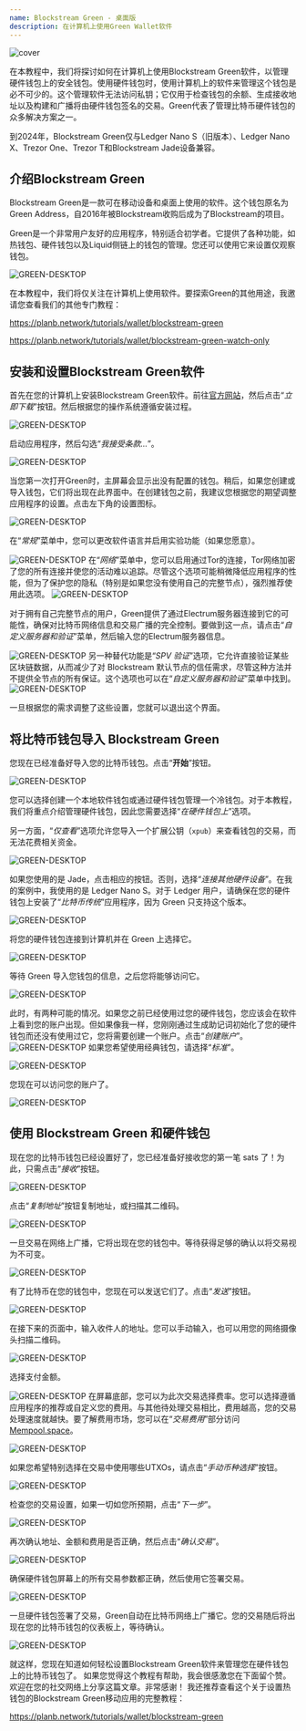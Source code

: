 ```yaml
---
name: Blockstream Green - 桌面版
description: 在计算机上使用Green Wallet软件
---
```

![cover](assets/cover.webp)

在本教程中，我们将探讨如何在计算机上使用Blockstream Green软件，以管理硬件钱包上的安全钱包。使用硬件钱包时，使用计算机上的软件来管理这个钱包是必不可少的。这个管理软件无法访问私钥；它仅用于检查钱包的余额、生成接收地址以及构建和广播将由硬件钱包签名的交易。Green代表了管理比特币硬件钱包的众多解决方案之一。

到2024年，Blockstream Green仅与Ledger Nano S（旧版本）、Ledger Nano X、Trezor One、Trezor T和Blockstream Jade设备兼容。

## 介绍Blockstream Green

Blockstream Green是一款可在移动设备和桌面上使用的软件。这个钱包原名为Green Address，自2016年被Blockstream收购后成为了Blockstream的项目。

Green是一个非常用户友好的应用程序，特别适合初学者。它提供了各种功能，如热钱包、硬件钱包以及Liquid侧链上的钱包的管理。您还可以使用它来设置仅观察钱包。

![GREEN-DESKTOP](assets/fr/01.webp)

在本教程中，我们将仅关注在计算机上使用软件。要探索Green的其他用途，我邀请您查看我们的其他专门教程：

https://planb.network/tutorials/wallet/blockstream-green

https://planb.network/tutorials/wallet/blockstream-green-watch-only

## 安装和设置Blockstream Green软件

首先在您的计算机上安装Blockstream Green软件。前往[官方网站](https://blockstream.com/green/)，然后点击“*立即下载*”按钮。然后根据您的操作系统遵循安装过程。

![GREEN-DESKTOP](assets/fr/02.webp)

启动应用程序，然后勾选“*我接受条款...*”。

![GREEN-DESKTOP](assets/fr/03.webp)

当您第一次打开Green时，主屏幕会显示出没有配置的钱包。稍后，如果您创建或导入钱包，它们将出现在此界面中。在创建钱包之前，我建议您根据您的期望调整应用程序的设置。点击左下角的设置图标。

![GREEN-DESKTOP](assets/fr/04.webp)

在“*常规*”菜单中，您可以更改软件语言并启用实验功能（如果您愿意）。

![GREEN-DESKTOP](assets/fr/05.webp)
在“*网络*”菜单中，您可以启用通过Tor的连接，Tor网络加密了您的所有连接并使您的活动难以追踪。尽管这个选项可能稍微降低应用程序的性能，但为了保护您的隐私（特别是如果您没有使用自己的完整节点），强烈推荐使用此选项。
![GREEN-DESKTOP](assets/fr/06.webp)

对于拥有自己完整节点的用户，Green提供了通过Electrum服务器连接到它的可能性，确保对比特币网络信息和交易广播的完全控制。要做到这一点，请点击“*自定义服务器和验证*”菜单，然后输入您的Electrum服务器信息。

![GREEN-DESKTOP](assets/fr/07.webp)
另一种替代功能是“*SPV 验证*”选项，它允许直接验证某些区块链数据，从而减少了对 Blockstream 默认节点的信任需求，尽管这种方法并不提供全节点的所有保证。这个选项也可以在“*自定义服务器和验证*”菜单中找到。
![GREEN-DESKTOP](assets/fr/08.webp)

一旦根据您的需求调整了这些设置，您就可以退出这个界面。

## 将比特币钱包导入 Blockstream Green

您现在已经准备好导入您的比特币钱包。点击“**开始**”按钮。

![GREEN-DESKTOP](assets/fr/09.webp)

您可以选择创建一个本地软件钱包或通过硬件钱包管理一个冷钱包。对于本教程，我们将重点介绍管理硬件钱包，因此您需要选择“*在硬件钱包上*”选项。

另一方面，“*仅查看*”选项允许您导入一个扩展公钥（`xpub`）来查看钱包的交易，而无法花费相关资金。

![GREEN-DESKTOP](assets/fr/10.webp)

如果您使用的是 Jade，点击相应的按钮。否则，选择“*连接其他硬件设备*”。在我的案例中，我使用的是 Ledger Nano S。对于 Ledger 用户，请确保在您的硬件钱包上安装了“*比特币传统*”应用程序，因为 Green 只支持这个版本。

![GREEN-DESKTOP](assets/fr/11.webp)

将您的硬件钱包连接到计算机并在 Green 上选择它。

![GREEN-DESKTOP](assets/fr/12.webp)

等待 Green 导入您钱包的信息，之后您将能够访问它。

![GREEN-DESKTOP](assets/fr/13.webp)

此时，有两种可能的情况。如果您之前已经使用过您的硬件钱包，您应该会在软件上看到您的账户出现。但如果像我一样，您刚刚通过生成助记词初始化了您的硬件钱包而还没有使用过它，您将需要创建一个账户。点击“*创建账户*”。
![GREEN-DESKTOP](assets/fr/14.webp)
如果您希望使用经典钱包，请选择“*标准*”。

![GREEN-DESKTOP](assets/fr/15.webp)

您现在可以访问您的账户了。

![GREEN-DESKTOP](assets/fr/16.webp)

## 使用 Blockstream Green 和硬件钱包

现在您的比特币钱包已经设置好了，您已经准备好接收您的第一笔 sats 了！为此，只需点击“*接收*”按钮。

![GREEN-DESKTOP](assets/fr/17.webp)

点击“*复制地址*”按钮复制地址，或扫描其二维码。

![GREEN-DESKTOP](assets/fr/18.webp)

一旦交易在网络上广播，它将出现在您的钱包中。等待获得足够的确认以将交易视为不可变。

![GREEN-DESKTOP](assets/fr/19.webp)

有了比特币在您的钱包中，您现在可以发送它们了。点击“*发送*”按钮。

![GREEN-DESKTOP](assets/fr/20.webp)

在接下来的页面中，输入收件人的地址。您可以手动输入，也可以用您的网络摄像头扫描二维码。

![GREEN-DESKTOP](assets/fr/21.webp)

选择支付金额。

![GREEN-DESKTOP](assets/fr/22.webp)
在屏幕底部，您可以为此次交易选择费率。您可以选择遵循应用程序的推荐或自定义您的费用。与其他待处理交易相比，费用越高，您的交易处理速度就越快。要了解费用市场，您可以在“*交易费用*”部分访问[Mempool.space](https://mempool.space/)。

![GREEN-DESKTOP](assets/fr/23.webp)

如果您希望特别选择在交易中使用哪些UTXOs，请点击“*手动币种选择*”按钮。

![GREEN-DESKTOP](assets/fr/24.webp)

检查您的交易设置，如果一切如您所预期，点击“*下一步*”。

![GREEN-DESKTOP](assets/fr/25.webp)

再次确认地址、金额和费用是否正确，然后点击“*确认交易*”。

![GREEN-DESKTOP](assets/fr/26.webp)

确保硬件钱包屏幕上的所有交易参数都正确，然后使用它签署交易。

![GREEN-DESKTOP](assets/fr/27.webp)

一旦硬件钱包签署了交易，Green自动在比特币网络上广播它。您的交易随后将出现在您的比特币钱包的仪表板上，等待确认。

![GREEN-DESKTOP](assets/fr/28.webp)

就这样，您现在知道如何轻松设置Blockstream Green软件来管理您在硬件钱包上的比特币钱包了。
如果您觉得这个教程有帮助，我会很感激您在下面留个赞。欢迎在您的社交网络上分享这篇文章。非常感谢！
我还推荐查看这个关于设置热钱包的Blockstream Green移动应用的完整教程：

https://planb.network/tutorials/wallet/blockstream-green